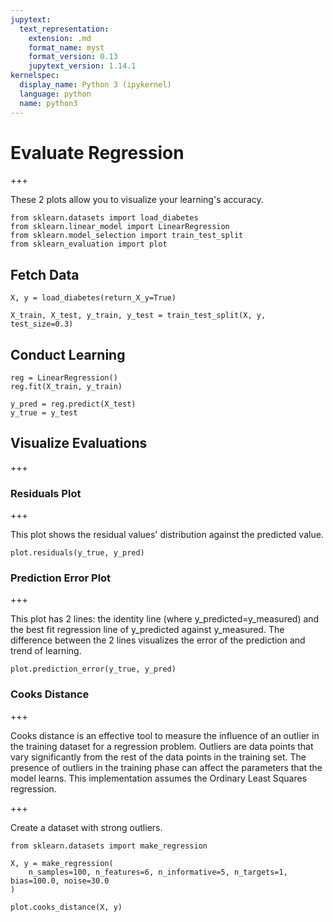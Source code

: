 ```yaml
---
jupytext:
  text_representation:
    extension: .md
    format_name: myst
    format_version: 0.13
    jupytext_version: 1.14.1
kernelspec:
  display_name: Python 3 (ipykernel)
  language: python
  name: python3
---
```


# Evaluate Regression

+++

These 2 plots allow you to visualize your learning's accuracy.

```{code-cell} ipython3
from sklearn.datasets import load_diabetes
from sklearn.linear_model import LinearRegression
from sklearn.model_selection import train_test_split
from sklearn_evaluation import plot
```

## Fetch Data

```{code-cell} ipython3
X, y = load_diabetes(return_X_y=True)
```

```{code-cell} ipython3
X_train, X_test, y_train, y_test = train_test_split(X, y, test_size=0.3)
```

## Conduct Learning

```{code-cell} ipython3
reg = LinearRegression()
reg.fit(X_train, y_train)
```

```{code-cell} ipython3
y_pred = reg.predict(X_test)
y_true = y_test
```

## Visualize Evaluations

+++

### Residuals Plot

+++

This plot shows the residual values' distribution against the predicted value.

```{code-cell} ipython3
plot.residuals(y_true, y_pred)
```

### Prediction Error Plot

+++

This plot has 2 lines: the identity line (where y_predicted=y_measured) and the best fit regression line of y_predicted against y_measured. The difference between the 2 lines visualizes the error of the prediction and trend of learning.

```{code-cell} ipython3
plot.prediction_error(y_true, y_pred)
```

### Cooks Distance

+++

Cooks distance is an effective tool to measure the influence of an outlier in the training dataset for a regression problem. Outliers are data points that vary significantly from the rest of the data points in the training set. The presence of outliers in the training phase can affect the parameters that the model learns. This implementation assumes the Ordinary Least Squares regression.

+++

Create a dataset with strong outliers.

```{code-cell} ipython3
from sklearn.datasets import make_regression

X, y = make_regression(
    n_samples=100, n_features=6, n_informative=5, n_targets=1, bias=100.0, noise=30.0
)
```

```{code-cell} ipython3
plot.cooks_distance(X, y)
```
